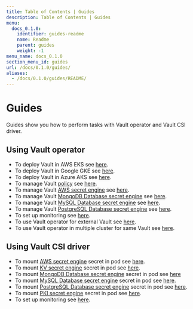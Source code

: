 ```yaml
---
title: Table of Contents | Guides
description: Table of Contents | Guides
menu:
  docs_0.1.0:
    identifier: guides-readme
    name: Readme
    parent: guides
    weight: -1
menu_name: docs_0.1.0
section_menu_id: guides
url: /docs/0.1.0/guides/
aliases:
  - /docs/0.1.0/guides/README/
---
```


# Guides

Guides show you how to perform tasks with Vault operator and Vault CSI driver.

## Using Vault operator

- To deploy Vault in AWS EKS see [here](/docs/guides/platforms/eks.md).
- To deploy Vault in Google GKE see [here](/docs/guides/platforms/gke.md).
- To deploy Vault in Azure AKS see [here](/docs/guides/platforms/aks.md).
- To manage Vault [policy](https://www.vaultproject.io/docs/concepts/policies.html) see [here](/docs/guides/policy-management/policy-management.md).
- To manage Vault [AWS secret engine](https://www.vaultproject.io/docs/secrets/aws/index.html#aws-secrets-engine) see [here](/docs/guides/secret-engines/aws/overview.md).
- To manage Vault [MongoDB Database secret engine](https://www.vaultproject.io/api/secret/databases/mongodb.html) see [here](/docs/guides/secret-engines/mongodb/overview.md).
- To manage Vault [MySQL Database secret engine](https://www.vaultproject.io/api/secret/databases/mysql-maria.html) see [here](/docs/guides/secret-engines/mysql/overview.md).
- To manage Vault [PostgreSQL Database secret engine](https://www.vaultproject.io/api/secret/databases/postgresql.html) see [here](/docs/guides/secret-engines/postgres/overview.md).
- To set up monitoring see [here](/docs/guides/monitoring/overview.md).
- To use Vault operator for external Vault see [here](/docs/guides/platforms/external-vault.md).
- To use Vault operator in multiple cluster for same Vault see [here](/docs/guides/platforms/multi-cluster-vault.md).

## Using Vault CSI driver

- To mount [AWS secret engine](https://www.vaultproject.io/docs/secrets/aws/index.html) secret in pod see [here](/docs/guides/secret-engines/aws/csi-driver.md).
- To mount [KV secret engine](https://www.vaultproject.io/docs/secrets/kv/kv-v1.html) secret in pod see [here](/docs/guides/secret-engines/kv/csi-driver.md).
- To mount [MongoDB Database secret engine](https://www.vaultproject.io/api/secret/databases/mongodb.html) secret in pod see [here](/docs/guides/secret-engines/mongodb/csi-driver.md)
- To mount [MySQL Database secret engine](https://www.vaultproject.io/api/secret/databases/mysql-maria.html) secret in pod see [here](/docs/guides/secret-engines/mysql/csi-driver.md).
- To mount [PostgreSQL Database secret engine](https://www.vaultproject.io/api/secret/databases/postgresql.html) secret in pod see [here](/docs/guides/secret-engines/postgres/csi-driver.md).
- To mount [PKI secret engine](https://www.vaultproject.io/docs/secrets/pki/index.html) secret in pod see [here](/docs/guides/secret-engines/pki/csi-driver.md).
- To set up monitoring see [here](/docs/guides/monitoring/overview.md).

